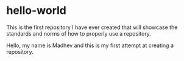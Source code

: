 # hello-world
This is the first repository I have ever created that will showcase the standards and norms of how to properly use a repository.

Hello, my name is Madhev and this is my first attempt at creating a repository.
